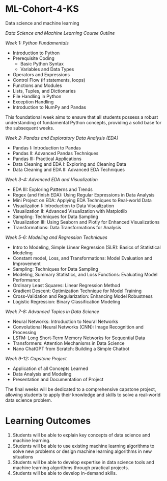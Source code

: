 # ML-Cohort-4-KS
 Data science and machine learning

*Data Science and Machine Learning Course Outline*

*Week 1: Python Fundamentals*
- Introduction to Python
- Prerequisite Coding 
  - Basic Python Syntax
  - Variables and Data Types
- Operators and Expressions
- Control Flow (if statements, loops)
- Functions and Modules
- Lists, Tuples, and Dictionaries
- File Handling in Python
- Exception Handling
- Introduction to NumPy and Pandas

This foundational week aims to ensure that all students possess a robust understanding of fundamental Python concepts, providing a solid base for the subsequent weeks.

*Week 2: Pandas and Exploratory Data Analysis (EDA)*
- Pandas I: Introduction to Pandas
- Pandas II: Advanced Pandas Techniques
- Pandas III: Practical Applications
- Data Cleaning and EDA I: Exploring and Cleaning Data
- Data Cleaning and EDA II: Advanced EDA Techniques

*Week 3-4: Advanced EDA and Visualization*
- EDA III: Exploring Patterns and Trends
- Regex (and finish EDA): Using Regular Expressions in Data Analysis
- Mini Project on EDA: Applying EDA Techniques to Real-world Data
- Visualization I: Introduction to Data Visualization
- Visualization II: Advanced Visualization with Matplotlib
- Sampling: Techniques for Data Sampling
- Visualization III: Using Seaborn and Plotly for Enhanced Visualizations
- Transformations: Data Transformations for Analysis

*Week 5-6: Modeling and Regression Techniques*
- Intro to Modeling, Simple Linear Regression (SLR): Basics of Statistical Modeling
- Constant model, Loss, and Transformations: Model Evaluation and Improvement
- Sampling: Techniques for Data Sampling
- Modeling, Summary Statistics, and Loss Functions: Evaluating Model Performance
- Ordinary Least Squares: Linear Regression Method
- Gradient Descent: Optimization Technique for Model Training
- Cross-Validation and Regularization: Enhancing Model Robustness
- Logistic Regression: Binary Classification Modeling

*Week 7-8: Advanced Topics in Data Science*
- Neural Networks: Introduction to Neural Networks
- Convolutional Neural Networks (CNN): Image Recognition and Processing
- LSTM: Long Short-Term Memory Networks for Sequential Data
- Transformers: Attention Mechanisms in Data Science
- Nano ChatGPT from Scratch: Building a Simple Chatbot

*Week 9-12: Capstone Project*
- Application of all Concepts Learned
- Data Analysis and Modeling
- Presentation and Documentation of Project

The final weeks will be dedicated to a comprehensive capstone project, allowing students to apply their knowledge and skills to solve a real-world data science problem.

# Learning Outcomes
1. Students will be able to explain key concepts of data science and machine learning.
2. Students will be able to use existing machine learning algorithms to solve new problems or design machine learning algorithms in new situations
3. Students will be able to develop expertise in data science tools and machine learning algorithms through practical projects.
4. Students will be able to develop in-demand skills.
